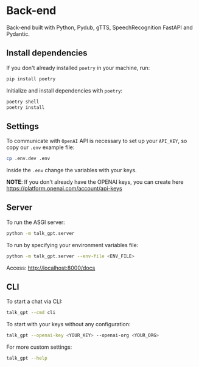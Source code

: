 # Back-end
Back-end built with Python, Pydub, gTTS, SpeechRecognition FastAPI and Pydantic.

## Install dependencies
If you don't already installed `poetry` in your machine, run:
```bash
pip install poetry
```

Initialize and install dependencies with `poetry`:
```bash
poetry shell
poetry install
```

## Settings
To communicate with `OpenAI` API is necessary to set up your `API_KEY`, so copy our `.env` example file:
```bash
cp .env.dev .env
```

Inside the `.env` change the variables with your keys.  

**NOTE**: If you don't already have the OPENAI keys, you can create here https://platform.openai.com/account/api-keys

## Server
To run the ASGI server:
```bash
python -m talk_gpt.server
```

To run by specifying your environment variables file:
```bash
python -m talk_gpt.server --env-file <ENV_FILE>
```


Access: [http://localhost:8000/docs](http://localhost:8000/docs)

## CLI
To start a chat via CLI:
```bash
talk_gpt --cmd cli
```

To start with your keys without any configuration:
```bash
talk_gpt --openai-key <YOUR_KEY> --openai-org <YOUR_ORG>
```

For more custom settings:
```bash
talk_gpt --help
```
